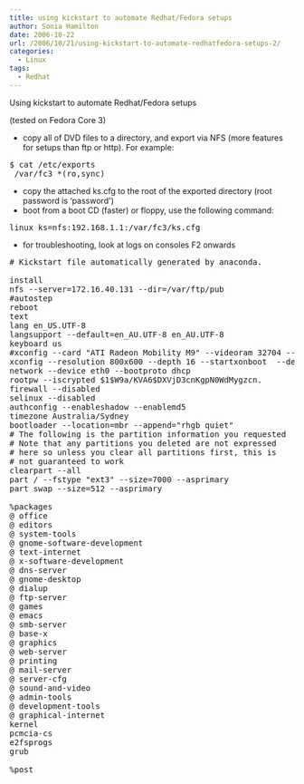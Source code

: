 ```yaml
---
title: using kickstart to automate Redhat/Fedora setups
author: Sonia Hamilton
date: 2006-10-22
url: /2006/10/21/using-kickstart-to-automate-redhatfedora-setups-2/
categories:
  - Linux
tags:
  - Redhat
---
```

Using kickstart to automate Redhat/Fedora setups
<!--more-->

(tested on Fedora Core 3)

  * copy all of DVD files to a directory, and export via NFS (more features for setups than ftp or http). For example:

<pre>$ cat /etc/exports
 /var/fc3 *(ro,sync)</pre>

<!--more-->

  * copy the attached ks.cfg to the root of the exported directory (root password is &#8216;password')
  * boot from a boot CD (faster) or floppy, use the following command:

<pre>linux ks=nfs:192.168.1.1:/var/fc3/ks.cfg</pre>

  * for troubleshooting, look at logs on consoles F2 onwards

<pre># Kickstart file automatically generated by anaconda.

install
nfs --server=172.16.40.131 --dir=/var/ftp/pub
#autostep
reboot
text
lang en_US.UTF-8
langsupport --default=en_AU.UTF-8 en_AU.UTF-8
keyboard us
#xconfig --card "ATI Radeon Mobility M9" --videoram 32704 --hsync 31.5-37.9 --vsync 50-70 --resolution 800x600 --depth 16 --startxonboot  --defaultdesktop gnome
xconfig --resolution 800x600 --depth 16 --startxonboot  --defaultdesktop gnome
network --device eth0 --bootproto dhcp
rootpw --iscrypted $1$W9a/KVA6$DXVjD3cnKgpN0WdMygzcn.
firewall --disabled
selinux --disabled
authconfig --enableshadow --enablemd5
timezone Australia/Sydney
bootloader --location=mbr --append="rhgb quiet"
# The following is the partition information you requested
# Note that any partitions you deleted are not expressed
# here so unless you clear all partitions first, this is
# not guaranteed to work
clearpart --all
part / --fstype "ext3" --size=7000 --asprimary
part swap --size=512 --asprimary

%packages
@ office
@ editors
@ system-tools
@ gnome-software-development
@ text-internet
@ x-software-development
@ dns-server
@ gnome-desktop
@ dialup
@ ftp-server
@ games
@ emacs
@ smb-server
@ base-x
@ graphics
@ web-server
@ printing
@ mail-server
@ server-cfg
@ sound-and-video
@ admin-tools
@ development-tools
@ graphical-internet
kernel
pcmcia-cs
e2fsprogs
grub

%post</pre>
